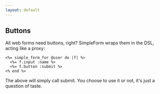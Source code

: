 ```yaml
---
layout: default
---
```


## Buttons

All web forms need buttons, right? SimpleForm wraps them in the DSL, acting like a proxy:

    <%= simple_form_for @user do |f| %>
      <%= f.input :name %>
      <%= f.button :submit %>
    <% end %>

The above will simply call submit. You choose to use it or not, it's just a question of taste.
